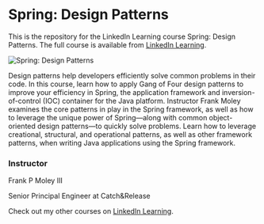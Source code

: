 # Spring: Design Patterns
This is the repository for the LinkedIn Learning course Spring: Design Patterns. The full course is available from [LinkedIn Learning][lil-course-url].

![Spring: Design Patterns ][lil-thumbnail-url]

Design patterns help developers efficiently solve common problems in their code. In this course, learn how to apply Gang of Four design patterns to improve your efficiency in Spring, the application framework and inversion-of-control (IOC) container for the Java platform. Instructor Frank Moley examines the core patterns in play in the Spring framework, as well as how to leverage the unique power of Spring—along with common object-oriented design patterns—to quickly solve problems. Learn how to leverage creational, structural, and operational patterns, as well as other framework patterns, when writing Java applications using the Spring framework.

### Instructor

Frank P Moley III

Senior Principal Engineer at Catch&Release

Check out my other courses on [LinkedIn Learning](https://www.linkedin.com/learning/instructors/frank-p-moley-iii).

[lil-course-url]: https://www.linkedin.com/learning/spring-design-patterns
[lil-thumbnail-url]: https://user-images.githubusercontent.com/28540243/200742696-e631d384-f572-4306-8283-0fc456243b82.jpeg

